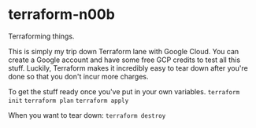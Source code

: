 # terraform-n00b
Terraforming things. 

This is simply my trip down Terraform lane with Google Cloud. You can create a Google account and have some free GCP credits to test all this stuff. Luckily, Terraform makes it incredibly easy to tear down after you're done so that you don't incur more charges. 

To get the stuff ready once you've put in your own variables. 
`terraform init`
`terraform plan`
`terraform apply`

When you want to tear down: `terraform destroy`